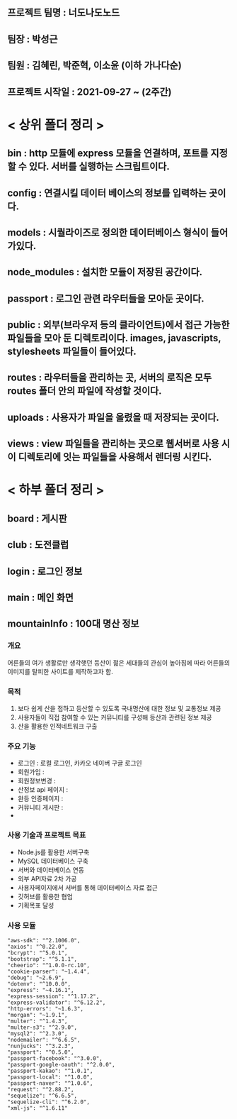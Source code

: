 ## 프로젝트 팀명 : 너도나도노드

## 팀장 : 박성근
## 팀원 : 김혜린, 박준혁, 이소윤 (이하 가나다순)

## 프로젝트 시작일 : 2021-09-27 ~ (2주간)

# < 상위 폴더 정리 > 
## bin : http 모듈에 express 모듈을 연결하며, 포트를 지정할 수 있다. 서버를 실행하는 스크립트이다.
## config : 연결시킬 데이터 베이스의 정보를 입력하는 곳이다.
## models : 시퀄라이즈로 정의한 데이터베이스 형식이 들어가있다.
## node_modules : 설치한 모듈이 저장된 공간이다.
## passport : 로그인 관련 라우터들을 모아둔 곳이다.
## public : 외부(브라우저 등의 클라이언트)에서 접근 가능한 파일들을 모아 둔 디렉토리이다. images, javascripts, stylesheets 파일들이 들어있다.
## routes : 라우터들을 관리하는 곳, 서버의 로직은 모두 routes 폴더 안의 파일에 작성할 것이다.
## uploads : 사용자가 파일을 올렸을 때 저장되는 곳이다.
## views : view 파일들을 관리하는 곳으로 웹서버로 사용 시 이 디렉토리에 잇는 파일들을 사용해서 렌더링 시킨다.


# < 하부 폴더 정리 >
## board : 게시판
## club : 도전클럽
## login : 로그인 정보
## main : 메인 화면
## mountainInfo : 100대 명산 정보

### 개요
어른들의 여가 생활로만 생각햇던 등산이 젊은 세대들의 관심이 높아짐에 따라 어른들의 이미지를
탈피한 사이트를 제작하고자 함.

### 목적
1. 보다 쉽게 산을 접하고 등산할 수 있도록 국내명산에 대한 정보 및 교통정보 제공
2. 사용자들이 직접 참여할 수 있는 커뮤니티를 구성해 등산과 관련된 정보 제공
3. 산을 활용한 인적네트워크 구출

### 주요 기능

- 로그인 : 로컬 로그인, 카카오 네이버 구글 로그인
- 회원가입 : 
- 회원정보변경 : 
- 산정보 api 페이지 : 
- 완등 인증페이지 : 
- 커뮤니티 게시판 :
- 

### 사용 기술과 프로젝트 목표
- Node.js를 활용한 서버구축
- MySQL 데이터베이스 구축
- 서버와 데이터베이스 연동
- 외부 API자료 2차 가공 
- 사용자페이지에서 서버를 통해 데이터베이스 자료 접근
- 깃허브를 활용한 협업
- 기획목표 달성

### 사용 모듈
    "aws-sdk": "^2.1006.0",
    "axios": "^0.22.0",
    "bcrypt": "^5.0.1",
    "bootstrap": "^5.1.1",
    "cheerio": "^1.0.0-rc.10",
    "cookie-parser": "~1.4.4",
    "debug": "~2.6.9",
    "dotenv": "^10.0.0",
    "express": "~4.16.1",
    "express-session": "^1.17.2",
    "express-validator": "^6.12.2",
    "http-errors": "~1.6.3",
    "morgan": "~1.9.1",
    "multer": "^1.4.3",
    "multer-s3": "^2.9.0",
    "mysql2": "^2.3.0",
    "nodemailer": "^6.6.5",
    "nunjucks": "^3.2.3",
    "passport": "^0.5.0",
    "passport-facebook": "^3.0.0",
    "passport-google-oauth": "^2.0.0",
    "passport-kakao": "^1.0.1",
    "passport-local": "^1.0.0",
    "passport-naver": "^1.0.6",
    "request": "^2.88.2",
    "sequelize": "^6.6.5",
    "sequelize-cli": "^6.2.0",
    "xml-js": "^1.6.11"
